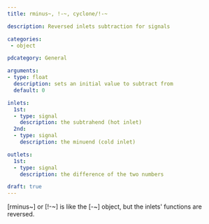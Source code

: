 ```yaml
---
title: rminus~, !-~, cyclone/!-~

description: Reversed inlets subtraction for signals

categories:
 - object

pdcategory: General

arguments:
- type: float
  description: sets an initial value to subtract from
  default: 0

inlets:
  1st:
  - type: signal
    description: the subtrahend (hot inlet)
  2nd:
  - type: signal
    description: the minuend (cold inlet)

outlets:
  1st:
  - type: signal
    description: the difference of the two numbers

draft: true
---
```


[rminus~] or [!-~] is like the [-~] object, but the inlets' functions are reversed.
